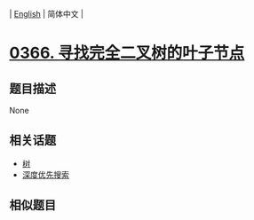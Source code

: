 
| [English](README_EN.md) | 简体中文 |
# [0366. 寻找完全二叉树的叶子节点](https://leetcode-cn.com/problems/find-leaves-of-binary-tree/)
## 题目描述
None
## 相关话题
- [树](https://leetcode-cn.com/tag/tree)
- [深度优先搜索](https://leetcode-cn.com/tag/depth-first-search)
## 相似题目

